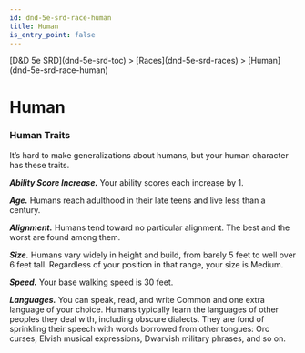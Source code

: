 ```yaml
---
id: dnd-5e-srd-race-human
title: Human
is_entry_point: false
---
```


<breadcrumb>
[D&D 5e SRD](dnd-5e-srd-toc) > [Races](dnd-5e-srd-races) > [Human](dnd-5e-srd-race-human)
</breadcrumb>


# Human

### Human Traits

It’s hard to make generalizations about humans, but your human character has these traits.

***Ability Score Increase.*** Your ability scores each increase by 1.

***Age.*** Humans reach adulthood in their late teens and live less than a century.

***Alignment.*** Humans tend toward no particular alignment. The best and the worst are found among them.

***Size.*** Humans vary widely in height and build, from barely 5 feet to well over 6 feet tall. Regardless of your position in that range, your size is Medium.

***Speed.*** Your base walking speed is 30 feet.

***Languages.*** You can speak, read, and write Common and one extra language of your choice. Humans typically learn the languages of other peoples they deal with, including obscure dialects. They are fond of sprinkling their speech with words borrowed from other tongues: Orc curses, Elvish musical expressions, Dwarvish military phrases, and so on.
